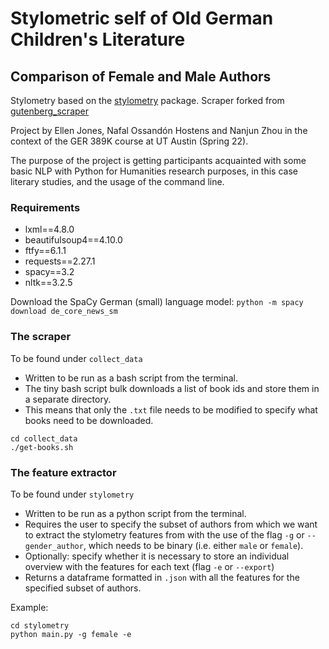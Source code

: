 # Stylometric self of Old German Children's Literature
## Comparison of Female and Male Authors
Stylometry based on the [stylometry](https://github.com/jpotts18/stylometry) package.
Scraper forked from [gutenberg_scraper](https://www.katherinepully.com/project-gutenberg-scraper/)

Project by Ellen Jones, Nafal Ossandón Hostens and Nanjun Zhou in the context of the GER 389K course at UT Austin (Spring 22).

The purpose of the project is getting participants acquainted with some basic NLP with Python for Humanities research 
purposes, in this case literary studies, and the usage of the command line.

### Requirements
- lxml==4.8.0
- beautifulsoup4==4.10.0
- ftfy==6.1.1
- requests==2.27.1
- spacy==3.2
- nltk==3.2.5

Download the SpaCy German (small) language model:
`python -m spacy download de_core_news_sm`

### The scraper
To be found under `collect_data`
- Written to be run as a bash script from the terminal.
- The tiny bash script bulk downloads a list of book ids and store them in a separate directory. 
- This means that only the `.txt` file needs to be modified to specify what books need to be downloaded.

```shell
cd collect_data
./get-books.sh
```

### The feature extractor
To be found under `stylometry`
- Written to be run as a python script from the terminal.
- Requires the user to specify the subset of authors from which we want to extract the stylometry features from with the use of the flag `-g` or `--gender_author`, which needs to be binary (i.e. either `male` or `female`).
- Optionally: specify whether it is necessary to store an individual overview with the features for each text (flag `-e` or `--export`)
- Returns a dataframe formatted in `.json` with all the features for the specified subset of authors.

Example:
```shell
cd stylometry
python main.py -g female -e
```
